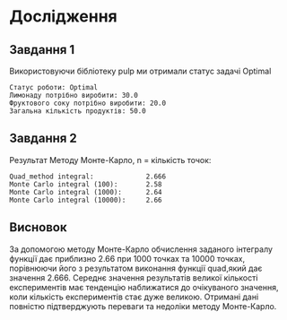 # Дослідження

## Завдання 1

Використовуючи бібліотеку pulp ми отримали статус задачі Optimal

```
Статус роботи: Optimal
Лимонаду потрібно виробити: 30.0
Фруктового соку потрібно виробити: 20.0
Загальна кількість продуктів: 50.0
```

## Завдання 2
Результат Методу Монте-Карло, n = кількість точок:

```
Quad_method integral:             2.666
Monte Carlo integral (100):       2.58
Monte Carlo integral (1000):      2.64
Monte Carlo integral (10000):     2.66

```
## Висновок

За допомогою методу Монте-Карло обчислення заданого інтегралу функції дає приблизно 2.66 при 1000 точках та 10000 точках, порівнюючи його з результатом виконання функції quad,який дає значення 2.666. Середнє значення результатів великої кількості експериментів має тенденцію наближатися до очікуваного значення, коли кількість експериментів стає дуже великою. Отримані дані повністю підтверджують переваги та недоліки методу Монте-Карло.

